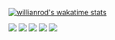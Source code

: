 [![willianrod's wakatime stats](https://github-readme-stats.vercel.app/api/wakatime?theme=github&username=MiracleKAI)](https://github.com/anuraghazra/github-readme-stats)

<!-- < img src="https://github-readme-stats.vercel.app/api?username=MiracleKAI&show_icons=true&theme=github&hide_title=false"/> -->

<!-- [![Top Langs](https://github-readme-stats.vercel.app/api/top-langs/?username=MiracleKAI&theme=github&card_width=495)](https://github.com/anuraghazra/github-readme-stats) -->

<!-- < img align="right" width="150px" src="https://raw.githubusercontent.com/tal-tech/zero-doc/main/doc/images/go-zero.png"> -->
![](https://github-profile-summary-cards.vercel.app/api/cards/profile-details?username=MiracleKAI&theme=github)
![](https://github-profile-summary-cards.vercel.app/api/cards/repos-per-language?username=MiracleKAI&theme=github)
![](https://github-profile-summary-cards.vercel.app/api/cards/most-commit-language?username=MiracleKAI&theme=github)
![](https://github-profile-summary-cards.vercel.app/api/cards/stats?username=MiracleKAI&theme=github)
![](https://github-profile-summary-cards.vercel.app/api/cards/productive-time?username=MiracleKAI&theme=github)
